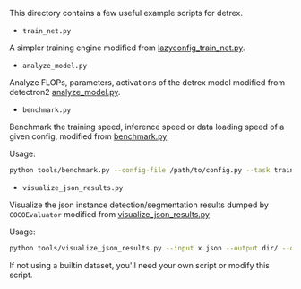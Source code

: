 This directory contains a few useful example scripts for detrex.

- `train_net.py`

A simpler training engine modified from [lazyconfig_train_net.py](https://github.com/facebookresearch/detectron2/blob/main/tools/lazyconfig_train_net.py).

- `analyze_model.py`

Analyze FLOPs, parameters, activations of the detrex model modified from detectron2 [analyze_model.py](https://github.com/facebookresearch/detectron2/blob/main/tools/analyze_model.py).


- `benchmark.py`

Benchmark the training speed, inference speed or data loading speed of a given config, modified from [benchmark.py](https://github.com/facebookresearch/detectron2/blob/main/tools/benchmark.py)

Usage:
```bash
python tools/benchmark.py --config-file /path/to/config.py --task train/eval/data
```

- `visualize_json_results.py`

Visualize the json instance detection/segmentation results dumped by `COCOEvaluator` modified from [visualize_json_results.py](https://github.com/facebookresearch/detectron2/blob/main/tools/visualize_json_results.py)

Usage:
```bash
python tools/visualize_json_results.py --input x.json --output dir/ --dataset coco_2017_val
```
If not using a builtin dataset, you'll need your own script or modify this script.